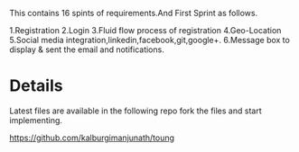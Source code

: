 This contains 16 spints of requirements.And First Sprint as follows.

1.Registration
2.Login
3.Fluid flow process of registration
4.Geo-Location
5.Social media integration,linkedin,facebook,git,google+.
6.Message box to display & sent the email and notifications.


# Details #

Latest files are available in the following repo fork the files and start implementing.

https://github.com/kalburgimanjunath/toung